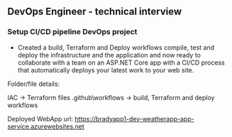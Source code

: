 ## DevOps Engineer - technical interview

### Setup CI/CD pipeline DevOps project
- Created a build, Terraform and Deploy workflows compile, test and deploy the infrastructure and the application and now ready to collaborate with a team on an ASP.NET Core app with a CI/CD process that automatically deploys your latest work to your web site.


Folder/file details:

IAC -> Terraform files
.github\workflows -> build, Terraform and deploy workflows

Deployed WebApp url:
https://bradyapp1-dev-weatherapp-app-service.azurewebsites.net